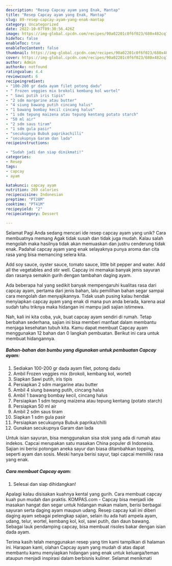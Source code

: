 ```yaml
---
description: "Resep Capcay ayam yang Enak, Mantap"
title: "Resep Capcay ayam yang Enak, Mantap"
slug: 89-resep-capcay-ayam-yang-enak-mantap
category: Uncategorized
date: 2022-10-07T09:30:56.426Z
image: https://img-global.cpcdn.com/recipes/90a02201c0f6f023/680x482cq70/capcay-ayam-foto-resep-utama.jpg
hideToc: false
enableToc: true
enableTocContent: false
thumbnail: https://img-global.cpcdn.com/recipes/90a02201c0f6f023/680x482cq70/capcay-ayam-foto-resep-utama.jpg
cover: https://img-global.cpcdn.com/recipes/90a02201c0f6f023/680x482cq70/capcay-ayam-foto-resep-utama.jpg
author: Admin
authorAv: notfound
ratingvalue: 4.4
reviewcount: 6
recipeingredient:
- "100-200 gr dada ayam filet potong dadu"
- " Frozen veggies mix brokoli kembang kol wortel"
- " Sawi putih iris tipis"
- "2 sdm margarine atau butter"
- "4 siung bawang putih cincang halus"
- "1 bawang bombay kecil cincang halus"
- "1 sdm tepung maizena atau tepung kentang potato starch"
- "50 ml air"
- "2 sdm saus tiram"
- "1 sdm gula pasir"
- "secukupnya Bubuk paprikachilli"
- "secukupnya Garam dan lada"
recipeinstructions:

- "Sudah jadi dan siap dinikmati!"
categories:
- Resep
tags:
- capcay
- ayam

katakunci: capcay ayam 
nutrition: 269 calories
recipecuisine: Indonesian
preptime: "PT28M"
cooktime: "PT41M"
recipeyield: "2"
recipecategory: Dessert

---
```



Selamat Pagi Anda sedang mencari ide resep capcay ayam yang unik? Cara membuatnya memang Agak tidak susah dan tidak juga mudah. Kalau salah mengolah maka hasilnya tidak akan memuaskan dan justru cenderung tidak enak. Padahal capcay ayam yang enak selayaknya punya aroma dan cita rasa yang bisa memancing selera kita.


Add soy sauce, oyster sauce, tomato sauce, little bit pepper and water. Add all the vegetables and stir well. Capcay ini memakai banyak jenis sayuran dan rasanya semakin gurih dengan tambahan daging ayam.

Ada beberapa hal yang sedikit banyak mempengaruhi kualitas rasa dari capcay ayam, pertama dari jenis bahan, lalu pemilihan bahan segar sampai cara mengolah dan menyajikannya. Tidak usah pusing kalau hendak menyiapkan capcay ayam yang enak di mana pun anda berada, karena asal sudah tahu triknya maka hidangan ini mampu jadi sajian istimewa.


Nah, kali ini kita coba, yuk, buat capcay ayam sendiri di rumah. Tetap berbahan sederhana, sajian ini bisa memberi manfaat dalam membantu menjaga kesehatan tubuh kita. Kamu dapat membuat Capcay ayam menggunakan 12 bahan dan 0 langkah pembuatan. Berikut ini cara untuk membuat hidangannya.

<!--inarticleads1-->

##### Bahan-bahan dan bumbu yang digunakan untuk pembuatan Capcay ayam:

1. Sediakan 100-200 gr dada ayam filet, potong dadu
1. Ambil  Frozen veggies mix (brokoli, kembang kol, wortel)
1. Siapkan  Sawi putih, iris tipis
1. Persiapkan 2 sdm margarine atau butter
1. Ambil 4 siung bawang putih, cincang halus
1. Ambil 1 bawang bombay kecil, cincang halus
1. Persiapkan 1 sdm tepung maizena atau tepung kentang (potato starch)
1. Persiapkan 50 ml air
1. Ambil 2 sdm saus tiram
1. Siapkan 1 sdm gula pasir
1. Persiapkan secukupnya Bubuk paprika/chilli
1. Gunakan secukupnya Garam dan lada


Untuk isian sayuran, bisa menggunakan sisa stok yang ada di rumah atau indekos. Capcai merupakan satu masakan China populer di Indonesia. Sajian ini berisi potongan aneka sayur dan biasa ditambahkan topping, seperti ayam dan sosis. Meski hanya berisi sayur, tapi capcai memiliki rasa yang enak. 

<!--inarticleads2-->

##### Cara membuat Capcay ayam:


1. Selesai dan siap dihidangkan!

Apalagi kalau disisakan kuahnya kental yang gurih. Cara membuat capcay kuah pun mudah dan praktis. KOMPAS.com - Capcay bisa menjadi ide masakan hangat dan segar untuk hidangan makan malam, berisi berbagai sayuran serta daging ayam maupun udang. Resep capcay kali ini diberi daging ayam sebagai pelengkap sajian, selain itu ada hati ampela ayam, udang, telur, wortel, kembang kol, kol, sawi putih, dan daun bawang. Sebagai lauk pendamping capcay, bisa membuat risoles bakar dengan isian dada ayam. 

Terima kasih telah menggunakan resep yang tim kami tampilkan di halaman ini. Harapan kami, olahan Capcay ayam yang mudah di atas dapat membantu kamu menyiapkan hidangan yang enak untuk keluarga/teman ataupun menjadi inspirasi dalam berbisnis kuliner. Selamat menikmati
